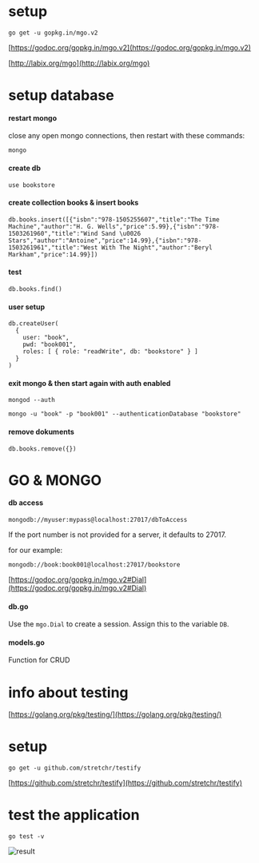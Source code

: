 # setup

```
go get -u gopkg.in/mgo.v2
```

[https://godoc.org/gopkg.in/mgo.v2](https://godoc.org/gopkg.in/mgo.v2)

[http://labix.org/mgo](http://labix.org/mgo)

# setup database

#### restart mongo
close any open mongo connections, then restart with these commands:
```
mongo
```

#### create db
```
use bookstore
```

#### create collection books & insert books
```
db.books.insert([{"isbn":"978-1505255607","title":"The Time Machine","author":"H. G. Wells","price":5.99},{"isbn":"978-1503261960","title":"Wind Sand \u0026 Stars","author":"Antoine","price":14.99},{"isbn":"978-1503261961","title":"West With The Night","author":"Beryl Markham","price":14.99}])

```

#### test
```
db.books.find()
```

#### user setup
```
db.createUser(
  {
    user: "book",
    pwd: "book001",
    roles: [ { role: "readWrite", db: "bookstore" } ]
  }
)
```

#### exit mongo & then start again with auth enabled
```
mongod --auth
```

```
mongo -u "book" -p "book001" --authenticationDatabase "bookstore"
```
#### remove dokuments
```
db.books.remove({})
```
# GO & MONGO

#### db access

```
mongodb://myuser:mypass@localhost:27017/dbToAccess
```

If the port number is not provided for a server, it defaults to 27017.

for our example:
```
mongodb://book:book001@localhost:27017/bookstore
```
[https://godoc.org/gopkg.in/mgo.v2#Dial](https://godoc.org/gopkg.in/mgo.v2#Dial)

#### db.go
Use the ```mgo.Dial``` to create a session. Assign this to the variable ```DB```.


#### models.go
Function for CRUD 

# info about testing
[https://golang.org/pkg/testing/](https://golang.org/pkg/testing/)

# setup

```
go get -u github.com/stretchr/testify
```
[https://github.com/stretchr/testify](https://github.com/stretchr/testify)

# test the application
```
go test -v

```
![result](https://github.com/valentynkuts/tau/blob/main/Laboratorium_12/res.png)
